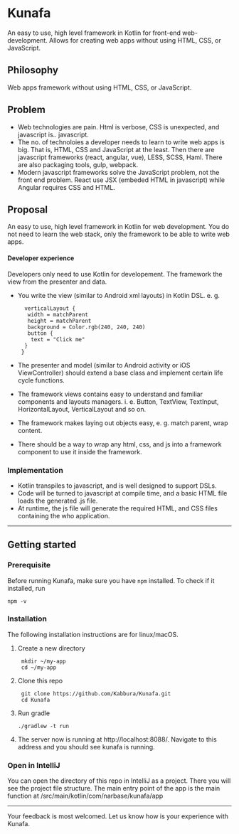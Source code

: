 # Kunafa
An easy to use, high level framework in Kotlin for front-end web-development. 
Allows for creating web apps without using HTML, CSS, or JavaScript.

## Philosophy
Web apps framework without using HTML, CSS, or JavaScript.

## Problem

* Web technologies are pain. Html is verbose, CSS is unexpected, and javascript is.. javascript.
* The no. of technoloies a developer needs to learn to write web apps is big. That is, HTML, CSS and JavaScript at the least. Then there are javascript frameworks (react, angular, vue), LESS, SCSS, Haml. There are also packaging tools, gulp, webpack.
* Modern javascript frameworks solve the JavaScript problem, not the front end problem. React use JSX (embeded HTML in javascript) while Angular requires CSS and HTML.

## Proposal
An easy to use, high level framework in Kotlin for web development. You do not need to learn the web stack, only the framework to be able to write web apps.

#### Developer experience
Developers only need to use Kotlin for developement. The framework the view from the presenter and data.

- You write the view (similar to Android xml layouts) in Kotlin DSL. e. g.

        verticalLayout {
         width = matchParent
         height = matchParent
         background = Color.rgb(240, 240, 240)
         button {
          text = "Click me"
        }
       }

- The presenter and model (similar to Android activity or iOS ViewController) should extend a base class and implement certain life cycle functions.
- The framework views contains easy to understand and familiar components and layouts managers. i. e. Button, TextView, TextInput, HorizontalLayout, VerticalLayout and so on.
- The framework makes laying out objects easy, e. g.  match parent, wrap content.
- There should be a way to wrap any html, css, and js into a framework component to use it inside the framework.

### Implementation

- Kotlin transpiles to javascript, and is well designed to support DSLs.
- Code will be turned to javascript at compile time, and a basic HTML file loads the generated .js file.
- At runtime, the js file will generate the required HTML, and CSS files containing the who application.

---
## Getting started
### Prerequisite 
Before running Kunafa, make sure you have `npm` installed. To check if it installed, run 

    npm -v
      

### Installation
The following installation instructions are for linux/macOS.
1. Create a new directory

        mkdir ~/my-app
        cd ~/my-app
2. Clone this repo

        git clone https://github.com/Kabbura/Kunafa.git
        cd Kunafa
 3. Run gradle
        
        ./gradlew -t run
4. The server now is running at http://localhost:8088/. Navigate to this address and you should see kunafa is running.

### Open in IntelliJ
You can open the directory of this repo in IntelliJ as a project. There you will see the project file structure. The main entry point of the app is the main function at
/src/main/kotlin/com/narbase/kunafa/app

---

Your feedback is most welcomed. Let us know how is your experience with Kunafa. 
